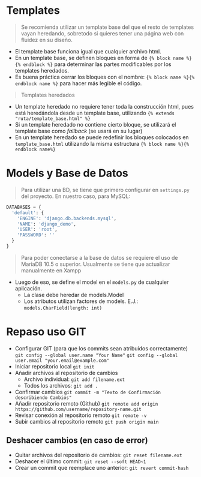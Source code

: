 # Templates

> Se recomienda utilizar un template base del que el resto de templates vayan heredando, sobretodo si quieres tener una página web con fluidez en su diseño.

* El template base funciona igual que cualquier archivo html.
* En un template base, se definen bloques en forma de `{% block name %}{% endblock %}` para determinar las partes modificables por los templates heredados.
* Es buena práctica cerrar los bloques con el nombre: `{% block name %}{% endblock name %}` para hacer más legible el código.

> Templates heredados

* Un template heredado no requiere tener toda la construcción html, pues está heredándola desde un template base, utilizando `{% extends "ruta/template_base.html" %}`
* Si un template heredado no contiene cierto bloque, se utilizará el template base como _fallback_ (se usará en su lugar)
* En un template heredado se puede redefinir los bloques colocados en `template_base.html` utilizando la misma estructura `{% block name %}{% endblock name%}`

# Models y Base de Datos

> Para utilizar una BD, se tiene que primero configurar en `settings.py` del proyecto.
  > En nuestro caso, para MySQL:
  ```py
  DATABASES = {
    'default': {
      'ENGINE': 'django.db.backends.mysql',
      'NAME': 'django_demo',
      'USER': 'root',
      'PASSWORD': ''
    }
  }
  ```
> Para poder conectarse a la base de datos se requiere el uso de MariaDB 10.5 o superior. Usualmente se tiene que actualizar manualmente en Xampp

* Luego de eso, se define el model en el `models.py` de cualquier aplicación. 
  * La clase debe heredar de models.Model
  * Los atributos utilizan factores de models. E.J.: `models.CharField(length: int)`

# Repaso uso GIT

* Configurar GIT (para que los commits sean atribuidos correctamente)
  `git config --global user.name "Your Name"`
  `git config --global user.email "your.email@example.com"`
* Iniciar repositorio local
  `git init`
* Añadir archivos al repositorio de cambios
  * Archivo individual: `git add filename.ext`
  * Todos los archivos: `git add .`
* Confirmar cambios
  `git commit -m "Texto de Confirmación describiendo Cambios"`
* Añadir repositorio remoto (Github)
  `git remote add origin https://github.com/username/repository-name.git`
* Revisar conexión al repositorio remoto
  `git remote -v`
* Subir cambios al repositorio remoto
  `git push origin main`

## Deshacer cambios (en caso de error)
  * Quitar archivos del repositorio de cambios:
  `git reset filename.ext`
  * Deshacer el último commit:
  `git reset --soft HEAD~1`
  * Crear un commit que reemplace uno anterior:
  `git revert commit-hash`